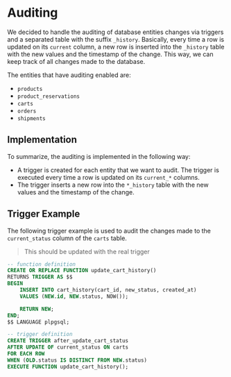 # Auditing
We decided to handle the auditing of database entities changes via triggers and a separated table with the suffix `_history`. Basically, every time a row is updated on its `current` column, a new row is inserted into the `_history` table with the new values and the timestamp of the change. This way, we can keep track of all changes made to the database.

The entities that have auditing enabled are:
- `products`
- `product_reservations` 
- `carts`
- `orders`
- `shipments`

## Implementation
To summarize, the auditing is implemented in the following way:
- A trigger is created for each entity that we want to audit. The trigger is executed every time a row is updated on its `current_*` columns.
- The trigger inserts a new row into the `*_history` table with the new values and the timestamp of the change.

## Trigger Example
The following trigger example is used to audit the changes made to the `current_status` column of the `carts` table. 

> This should be updated with the real trigger
```sql
-- function definition
CREATE OR REPLACE FUNCTION update_cart_history()
RETURNS TRIGGER AS $$
BEGIN
    INSERT INTO cart_history(cart_id, new_status, created_at)
    VALUES (NEW.id, NEW.status, NOW());

    RETURN NEW;
END;
$$ LANGUAGE plpgsql;

-- trigger definition
CREATE TRIGGER after_update_cart_status
AFTER UPDATE OF current_status ON carts
FOR EACH ROW
WHEN (OLD.status IS DISTINCT FROM NEW.status)
EXECUTE FUNCTION update_cart_history();

```
